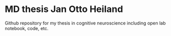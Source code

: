 # MD thesis Jan Otto Heiland
Github repository for my thesis in cognitive neuroscience including open lab notebook, code, etc. 
